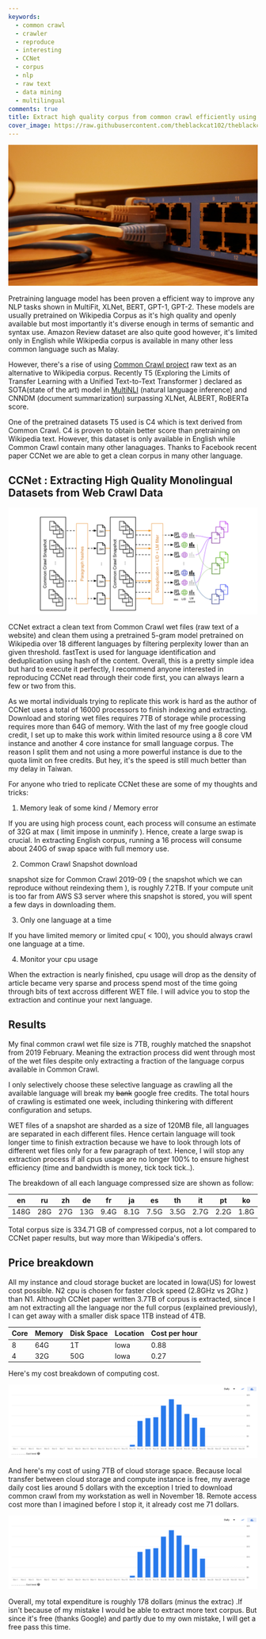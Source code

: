 ```yaml
---
keywords:
  - common crawl
  - crawler
  - reproduce
  - interesting
  - CCNet
  - corpus
  - nlp
  - raw text
  - data mining
  - multilingual
comments: true
title: Extract high quality corpus from common crawl efficiently using CCNet
cover_image: https://raw.githubusercontent.com/theblackcat102/theblackcat102.github.io/master/images/jonathan-SwVkmowt7qA-unsplash.jpg
---
```


![](https://raw.githubusercontent.com/theblackcat102/theblackcat102.github.io/master/images/jonathan-SwVkmowt7qA-unsplash.jpg)


Pretraining language model has been proven a efficient way to improve any NLP tasks shown in MultiFit, XLNet, BERT, GPT-1, GPT-2. These models are usually pretrained on Wikipedia Corpus as it's high quality and openly available but most importantly it's diverse enough in terms of semantic and syntax use. Amazon Review dataset are also quite good however, it's limited only in English while Wikipedia corpus is available in many other less common language such as Malay. 

However, there's a rise of using [Common Crawl project](https://commoncrawl.org/) raw text as an alternative to Wikipedia corpus. Recently T5 (Exploring the Limits of Transfer Learning with a Unified Text-to-Text Transformer
) declared as SOTA(state of the art) model in [MultiNLI](https://paperswithcode.com/sota/natural-language-inference-on-multinli) (natural language inference) and CNNDM (document summarization) surpassing XLNet, ALBERT, RoBERTa score. 

One of the pretrained datasets T5 used is C4 which is text derived from Common Crawl. C4 is proven to obtain better score than pretraining on Wikipedia text. However, this dataset is only available in English while Common Crawl contain many other lanaguages. Thanks to Facebook recent paper CCNet we are able to get a clean corpus in many other language. 

## CCNet : Extracting High Quality Monolingual Datasets from Web Crawl Data


![](https://raw.githubusercontent.com/theblackcat102/theblackcat102.github.io/master/images/CCNet_pipeline.png)

CCNet extract a clean text from Common Crawl wet files (raw text of a website) and clean them using a pretrained 5-gram model pretrained on Wikipedia over 18 different languages by filtering perplexity lower than an given threshold. fastText is used for language identification and deduplication using hash of the content. Overall, this is a pretty simple idea but hard to execute it perfectly, I recommend anyone interested in reproducing CCNet read through their code first, you can always learn a few or two from this. 

As we mortal individuals trying to replicate this work is hard as the author of CCNet uses a total of 16000 processors to finish indexing and extracting. Download and storing wet files requires 7TB of storage while processing requires more than 64G of memory. With the last of my free google cloud credit, I set up to make this work within limited resource using a 8 core VM instance and another 4 core instance for small language corpus. The reason I split them and not using a more powerful instance is due to the quota limit on free credits. But hey, it's the speed is still much better than my delay in Taiwan.


For anyone who tried to replicate CCNet these are some of my thoughts and tricks:

1. Memory leak of some kind / Memory error

  If you are using high process count, each process will consume an estimate of 32G at max ( limit impose in unminify ). Hence, create a large swap is crucial. In extracting English corpus, running a 16 process will consume about 240G of swap space with full memory use.

2. Common Crawl Snapshot download

  snapshot size for Common Crawl 2019-09 ( the snapshot which we can reproduce without reindexing them ), is roughly 7.2TB. If your compute unit is too far from AWS S3 server where this snapshot is stored, you will spent a few days in downloading them. 

3. Only one language at a time

  If you have limited memory or limited cpu( < 100), you should always crawl one language at a time.

4. Monitor your cpu usage

  When the extraction is nearly finished, cpu usage will drop as the density of article became very sparse and process spend most of the time going through bits of text accross different WET file. I will advice you to stop the extraction and continue your next language.


## Results

My final common crawl wet file size is 7TB, roughly matched the snapshot from 2019 February. Meaning the extraction process did went through most of the wet files despite only extracting a fraction of the language corpus available in Common Crawl.

I only selectively choose these selective language as crawling all the available language will break my ~~bank~~ google free credits. The total hours of crawling is estimated one week, including thinkering with different configuration and setups.

WET files of a snapshot are sharded as a size of 120MB file, all languages are separated in each different files. Hence certain language will took longer time to finish extraction because we have to look through lots of different wet files only for a few paragraph of text. Hence, I will stop any extraction process if all cpus usage are no longer 100% to ensure highest efficiency (time and bandwidth is money, tick tock tick..).

The breakdown of all each language compressed size are shown as follow:

| en  | ru  | zh  | de | fr  | ja  | es  | th  | it  | pt  | ko | id | ar | fi | ms |
|---|---|---|---|---|---|---|---|---|---|---|---|---|---|---|
| 148G  |  28G |  27G | 13G  | 9.4G  | 8.1G  | 7.5G  | 3.5G  |  2.7G  | 2.2G  |  1.8G | 0.26G | 0.25G  | 65M | 18M |

Total corpus size is 334.71 GB of compressed corpus, not a lot compared to CCNet paper results, but way more than Wikipedia's offers.

## Price breakdown

All my instance and cloud storage bucket are located in Iowa(US) for lowest cost possible. N2 cpu is chosen for faster clock speed (2.8GHz vs 2Ghz ) than N1. Although CCNet paper written 3.7TB of corpus is extracted, since I am not extracting all the language nor the full corpus (explained previously), I can get away with a smaller disk space 1TB instead of 4TB.

| Core  | Memory  | Disk Space  | Location  | Cost per hour |
|---|---|---|---|---|
| 8 | 64G  | 1T | Iowa  |  0.88 |
| 4  | 32G  | 50G  |  Iowa | 0.27  |

Here's my cost breakdown of computing cost. 

![](https://raw.githubusercontent.com/theblackcat102/theblackcat102.github.io/master/images/cost_breakdown.png)


And here's my cost of using 7TB of cloud storage space. Because local transfer between cloud storage and compute instance is free, my average daily cost lies around 5 dollars with the exception I tried to download common crawl from my workstation as well in November 18. Remote access cost more than I imagined before I stop it, it already cost me 71 dollars.

![](https://raw.githubusercontent.com/theblackcat102/theblackcat102.github.io/master/images/cost_breakdown.png)

Overall, my total expenditure is roughly 178 dollars (minus the extrac) .If isn't because of my mistake I would be able to extract more text corpus. But since it's free (thanks Google) and partly due to my own mistake, I will get a free pass this time.

